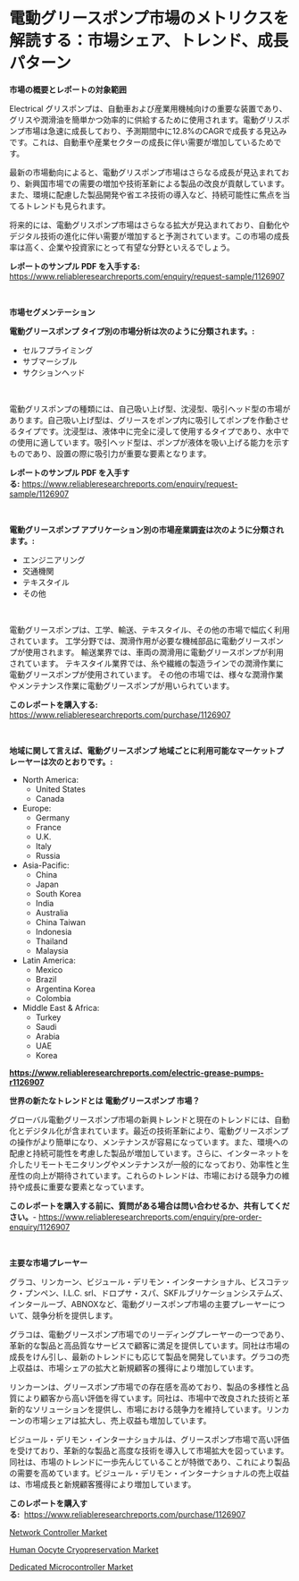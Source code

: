 <p><h1>電動グリースポンプ市場のメトリクスを解読する：市場シェア、トレンド、成長パターン</h1></p><p><strong>市場の概要とレポートの対象範囲</strong></p>
<p><p>Electrical グリスポンプは、自動車および産業用機械向けの重要な装置であり、グリスや潤滑油を簡単かつ効率的に供給するために使用されます。電動グリスポンプ市場は急速に成長しており、予測期間中に12.8%のCAGRで成長する見込みです。これは、自動車や産業セクターの成長に伴い需要が増加しているためです。</p><p>最新の市場動向によると、電動グリスポンプ市場はさらなる成長が見込まれており、新興国市場での需要の増加や技術革新による製品の改良が貢献しています。また、環境に配慮した製品開発や省エネ技術の導入など、持続可能性に焦点を当てるトレンドも見られます。</p><p>将来的には、電動グリスポンプ市場はさらなる拡大が見込まれており、自動化やデジタル技術の進化に伴い需要が増加すると予測されています。この市場の成長率は高く、企業や投資家にとって有望な分野といえるでしょう。</p></p>
<p><strong>レポートのサンプル PDF を入手する:</strong> <a href="https://www.reliableresearchreports.com/enquiry/request-sample/1126907">https://www.reliableresearchreports.com/enquiry/request-sample/1126907</a></p>
<p>&nbsp;</p>
<p><strong>市場セグメンテーション</strong></p>
<p><strong>電動グリースポンプ タイプ別の市場分析は次のように分類されます。:</strong></p>
<p><ul><li>セルフプライミング</li><li>サブマーシブル</li><li>サクションヘッド</li></ul></p>
<p>&nbsp;</p>
<p><p>電動グリスポンプの種類には、自己吸い上げ型、沈浸型、吸引ヘッド型の市場があります。自己吸い上げ型は、グリースをポンプ内に吸引してポンプを作動させるタイプです。沈浸型は、液体中に完全に浸して使用するタイプであり、水中での使用に適しています。吸引ヘッド型は、ポンプが液体を吸い上げる能力を示すものであり、設置の際に吸引力が重要な要素となります。</p></p>
<p><strong>レポートのサンプル PDF を入手する:</strong>&nbsp;<a href="https://www.reliableresearchreports.com/enquiry/request-sample/1126907">https://www.reliableresearchreports.com/enquiry/request-sample/1126907</a></p>
<p>&nbsp;</p>
<p><strong> 電動グリースポンプ アプリケーション別の市場産業調査は次のように分類されます。:</strong></p>
<p><ul><li>エンジニアリング</li><li>交通機関</li><li>テキスタイル</li><li>その他</li></ul></p>
<p>&nbsp;</p>
<p><p>電動グリースポンプは、工学、輸送、テキスタイル、その他の市場で幅広く利用されています。 工学分野では、潤滑作用が必要な機械部品に電動グリースポンプが使用されます。 輸送業界では、車両の潤滑用に電動グリースポンプが利用されています。 テキスタイル業界では、糸や繊維の製造ラインでの潤滑作業に電動グリースポンプが使用されています。 その他の市場では、様々な潤滑作業やメンテナンス作業に電動グリースポンプが用いられています。</p></p>
<p><strong>このレポートを購入する:</strong>&nbsp; <a href="https://www.reliableresearchreports.com/purchase/1126907">https://www.reliableresearchreports.com/purchase/1126907</a></p>
<p>&nbsp;</p>
<p><strong>地域に関して言えば、電動グリースポンプ 地域ごとに利用可能なマーケットプレーヤーは次のとおりです。:</strong></p>
<p><ul>
    <li>
        North America:
        <ul>
            <li>United States</li>
            <li>Canada</li>
        </ul>
    </li>
    <li>
        Europe:
        <ul>
            <li>Germany</li>
            <li>France</li>
            <li>U.K.</li>
            <li>Italy</li>
            <li>Russia</li>
        </ul>
    </li>
    <li>
        Asia-Pacific:
        <ul>
            <li>China</li>
            <li>Japan</li>
            <li>South Korea</li>
            <li>India</li>
            <li>Australia</li>
            <li>China Taiwan</li>
            <li>Indonesia</li>
            <li>Thailand</li>
            <li>Malaysia</li>
        </ul>
    </li>
    <li>
        Latin America:
        <ul>
            <li>Mexico</li>
            <li>Brazil</li>
            <li>Argentina Korea</li>
            <li>Colombia</li>
        </ul>
    </li>
    <li>
        Middle East & Africa:
        <ul>
            <li>Turkey</li>
            <li>Saudi</li>
            <li>Arabia</li>
            <li>UAE</li>
            <li>Korea</li>
        </ul>
    </li>
    </ul></p>
<p><strong><a href="https://www.reliableresearchreports.com/electric-grease-pumps-r1126907">https://www.reliableresearchreports.com/electric-grease-pumps-r1126907</a></strong>&nbsp;</p>
<p><strong>世界の新たなトレンドとは 電動グリースポンプ 市場？</strong></p>
<p><p>グローバル電動グリースポンプ市場の新興トレンドと現在のトレンドには、自動化とデジタル化が含まれています。最近の技術革新により、電動グリースポンプの操作がより簡単になり、メンテナンスが容易になっています。また、環境への配慮と持続可能性を考慮した製品が増加しています。さらに、インターネットを介したリモートモニタリングやメンテナンスが一般的になっており、効率性と生産性の向上が期待されています。これらのトレンドは、市場における競争力の維持や成長に重要な要素となっています。</p></p>
<p><strong>このレポートを購入する前に、質問がある場合は問い合わせるか、共有してください。</strong>- <a href="https://www.reliableresearchreports.com/enquiry/pre-order-enquiry/1126907">https://www.reliableresearchreports.com/enquiry/pre-order-enquiry/1126907</a></p>
<p>&nbsp;</p>
<p><strong>主要な市場プレーヤー</strong></p>
<p><p>グラコ、リンカーン、ビジュール・デリモン・インターナショナル、ビスコテック・プンペン、I.L.C. srl、ドロプサ・スパ、SKFルブリケーションシステムズ、インタールーブ、ABNOXなど、電動グリースポンプ市場の主要プレーヤーについて、競争分析を提供します。</p><p>グラコは、電動グリースポンプ市場でのリーディングプレーヤーの一つであり、革新的な製品と高品質なサービスで顧客に満足を提供しています。同社は市場の成長をけん引し、最新のトレンドにも応じて製品を開発しています。グラコの売上収益は、市場シェアの拡大と新規顧客の獲得により増加しています。</p><p>リンカーンは、グリースポンプ市場での存在感を高めており、製品の多様性と品質により顧客から高い評価を得ています。同社は、市場中で改良された技術と革新的なソリューションを提供し、市場における競争力を維持しています。リンカーンの市場シェアは拡大し、売上収益も増加しています。</p><p>ビジュール・デリモン・インターナショナルは、グリースポンプ市場で高い評価を受けており、革新的な製品と高度な技術を導入して市場拡大を図っています。同社は、市場のトレンドに一歩先んじていることが特徴であり、これにより製品の需要を高めています。ビジュール・デリモン・インターナショナルの売上収益は、市場成長と新規顧客獲得により増加しています。</p></p>
<p><strong>このレポートを購入する:</strong>&nbsp;&nbsp;<a href="https://www.reliableresearchreports.com/purchase/1126907">https://www.reliableresearchreports.com/purchase/1126907</a></p>
<p><p><a href="https://funky-papaya-cf4.notion.site/Network-Controller-Market-Analysis-and-Sze-Forecasted-for-period-from-2024-to-2031-840a97479d7340f0ad5512f485cb56a4">Network Controller Market</a></p><p><a href="https://github.com/ChiragRP21/Market-Research-Report-List-4/blob/main/human-oocyte-cryopreservation-market.md">Human Oocyte Cryopreservation Market</a></p><p><a href="https://sore-arch-6db.notion.site/Dedicated-Microcontroller-Market-Size-and-Market-Trends-Complete-Industry-Overview-2024-to-2031-d6bc8d5dabd04f74ba484d27803a0a8a">Dedicated Microcontroller Market</a></p></p>